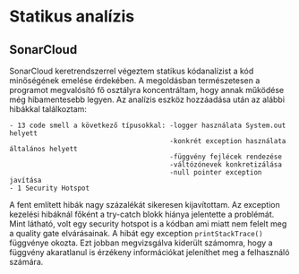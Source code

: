 # Statikus analízis
## SonarCloud

SonarCloud keretrendszerrel végeztem statikus kódanalízist a kód minőségének emelése érdekében. A megoldásban természetesen a programot megvalósító fő osztályra koncentráltam, hogy annak működése még hibamentesebb legyen. Az analízis eszköz hozzáadása után az alábbi hibákkal találkoztam:
    
    - 13 code smell a következő típusokkal: -logger használata System.out helyett
                                            -konkrét exception használata általános helyett
                                            -függvény fejlécek rendezése
                                            -váltózónevek konkretizálása
                                            -null pointer exception javítása
    - 1 Security Hotspot

A fent említett hibák nagy százalékát sikeresen kijavítottam. Az exception kezelési hibáknál főként a try-catch blokk hiánya jelentette a problémát. Mint látható, volt egy security hotspot is a kódban ami miatt nem felelt meg a quality gate elvárásainak. A hibát egy exception `printStackTrace()` függvénye okozta. Ezt jobban megvizsgálva kiderült számomra, hogy a függvény akaratlanul is érzékeny információkat jeleníthet meg a felhasználó számára.
